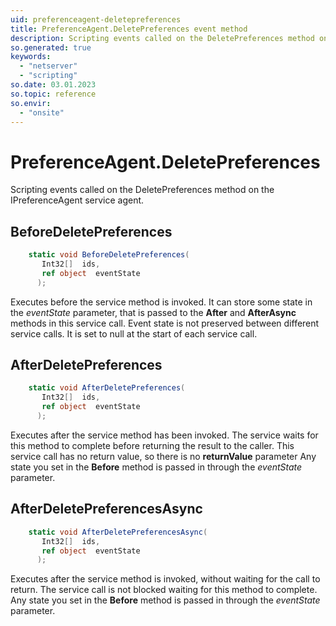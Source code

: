 ```yaml
---
uid: preferenceagent-deletepreferences
title: PreferenceAgent.DeletePreferences event method
description: Scripting events called on the DeletePreferences method on the PreferenceAgent service agent.
so.generated: true
keywords:
  - "netserver"
  - "scripting"
so.date: 03.01.2023
so.topic: reference
so.envir:
  - "onsite"
---
```

# PreferenceAgent.DeletePreferences

Scripting events called on the <see cref='M:SuperOffice.CRM.Services.IPreferenceAgent.DeletePreferences'>DeletePreferences</see> method on the <see cref='IPreferenceAgent'>IPreferenceAgent</see>  service agent.

## BeforeDeletePreferences
```cs
    static void BeforeDeletePreferences(
       Int32[]  ids,
       ref object  eventState
      );
```
Executes before the service method is invoked.
It can store some state in the *eventState* parameter, that is passed to the **After** and **AfterAsync** methods in this service call.
Event state is not preserved between different service calls. It is set to null at the start of each service call.
## AfterDeletePreferences
```cs
    static void AfterDeletePreferences(
       Int32[]  ids,
       ref object  eventState
      );
```
Executes after the service method has been invoked. The service waits for this method to complete before returning the result to the caller.
This service call has no return value, so there is no **returnValue** parameter
Any state you set in the **Before** method is passed in through the *eventState* parameter.
## AfterDeletePreferencesAsync
```cs
    static void AfterDeletePreferencesAsync(
       Int32[]  ids,
       ref object  eventState
      );
```
Executes after the service method is invoked, without waiting for the call to return.
The service call is not blocked waiting for this method to complete.
Any state you set in the **Before** method is passed in through the *eventState* parameter.

